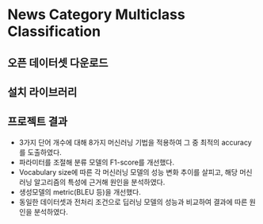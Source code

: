 # News Category Multiclass Classification 

## 오픈 데이터셋 다운로드 

## 설치 라이브러리 

## 프로젝트 결과 
* 3가지 단어 개수에 대해 8가지 머신러닝 기법을 적용하여 그 중 최적의 accuracy를 도출하였다.
* 파라미터를 조절해 분류 모델의 F1-score를 개선했다. 
* Vocabulary size에 따른 각 머신러닝 모델의 성능 변화 추이를 살피고, 해당 머신러닝 알고리즘의 특성에 근거해 원인을 분석하였다.
* 생성모델의 metric(BLEU 등)을 개선했다. 
* 동일한 데이터셋과 전처리 조건으로 딥러닝 모델의 성능과 비교하여 결과에 따른 원인을 분석하였다.
